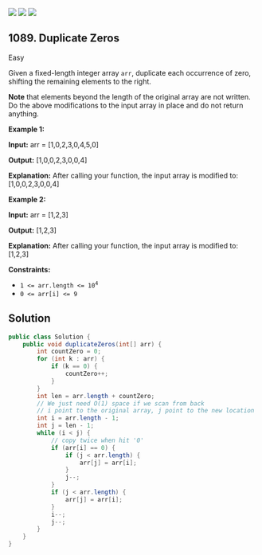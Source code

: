 [![](https://img.shields.io/github/stars/javadev/LeetCode-in-Java?label=Stars&style=flat-square)](https://github.com/javadev/LeetCode-in-Java)
[![](https://img.shields.io/github/forks/javadev/LeetCode-in-Java?label=Fork%20me%20on%20GitHub%20&style=flat-square)](https://github.com/javadev/LeetCode-in-Java/fork)
[![](https://img.shields.io/badge/-LeetCode%20in%20Kotlin-blue?style=flat-square)](https://github.com/javadev/LeetCode-in-Kotlin)

## 1089\. Duplicate Zeros

Easy

Given a fixed-length integer array `arr`, duplicate each occurrence of zero, shifting the remaining elements to the right.

**Note** that elements beyond the length of the original array are not written. Do the above modifications to the input array in place and do not return anything.

**Example 1:**

**Input:** arr = [1,0,2,3,0,4,5,0]

**Output:** [1,0,0,2,3,0,0,4]

**Explanation:** After calling your function, the input array is modified to: [1,0,0,2,3,0,0,4]

**Example 2:**

**Input:** arr = [1,2,3]

**Output:** [1,2,3]

**Explanation:** After calling your function, the input array is modified to: [1,2,3]

**Constraints:**

*   <code>1 <= arr.length <= 10<sup>4</sup></code>
*   `0 <= arr[i] <= 9`

## Solution

```java
public class Solution {
    public void duplicateZeros(int[] arr) {
        int countZero = 0;
        for (int k : arr) {
            if (k == 0) {
                countZero++;
            }
        }
        int len = arr.length + countZero;
        // We just need O(1) space if we scan from back
        // i point to the original array, j point to the new location
        int i = arr.length - 1;
        int j = len - 1;
        while (i < j) {
            // copy twice when hit '0'
            if (arr[i] == 0) {
                if (j < arr.length) {
                    arr[j] = arr[i];
                }
                j--;
            }
            if (j < arr.length) {
                arr[j] = arr[i];
            }
            i--;
            j--;
        }
    }
}
```